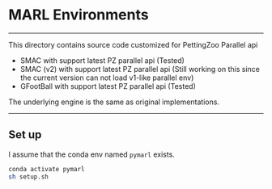 # MARL Environments
---

This directory contains source code customized for PettingZoo Parallel api
- SMAC with support latest PZ parallel api (Tested)
- SMAC (v2) with support latest PZ parallel api (Still working on this since the current version can not load v1-like parallel env)
- GFootBall with support latest PZ parallel api (Tested)

The underlying engine is the same as original implementations.

---

## Set up
I assume that the conda env named `pymarl` exists.

```bash
conda activate pymarl
sh setup.sh
```